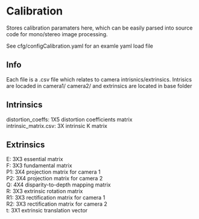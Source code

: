 # Calibration
Stores calibration paramaters here, which can be easily parsed into source code for mono/stereo image processing.   

See cfg/configCalibration.yaml for an examle yaml load file  

## Info
Each file is a .csv file which relates to camera intrisnics/extrinsics. Intrisics are locaded in camera1/ camera2/ and extrinsics are located in base folder  

## Intrinsics 
distortion_coeffs: 1X5 distortion coefficients matrix  
intrinsic_matrix.csv: 3X intrinsic K matrix   

## Extrinsics
E: 3X3 essential matrix  
F: 3X3 fundamental matrix  
P1: 3X4 projection matrix for camera 1  
P2: 3X4 projection matrix for camera 2  
Q: 4X4 disparity-to-depth mapping matrix  
R: 3X3 extrinsic rotation matrix  
R1: 3X3 rectification matrix for camera 1   
R2: 3X3 rectification matrix for camera 2   
t: 3X1 extrinsic translation vector   

